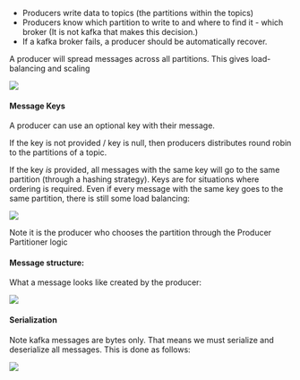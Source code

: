 - Producers write data to topics (the partitions within the topics)
- Producers know which partition to write to and where to find it - which broker (It is not kafka that makes this decision.)
- If a kafka broker fails, a producer should be automatically recover.

A producer will spread messages across all partitions. This gives load-balancing and scaling

![](Pasted%20image%2020240621221325.png)


#### Message Keys

A producer can use an optional key with their message.

If the key is not provided / key is null, then producers distributes round robin to the partitions of a topic.

If the key *is* provided, all messages with the same key will go to the same partition (through a hashing strategy).
Keys are for situations where ordering is required.
Even if every message with the same key goes to the same partition, there is still some load balancing:

![](Pasted%20image%2020240624214939.png)

Note it is the producer who chooses the partition through the Producer Partitioner logic
#### Message structure:
What a message looks like created by the producer:

![](Pasted%20image%2020240624215129.png)
#### Serialization
Note kafka messages are bytes only. That means we must serialize and deserialize all messages.
This is done as follows:

![](Pasted%20image%2020240624215436.png)

